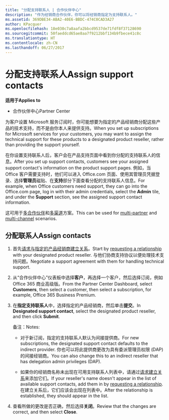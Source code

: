 ```yaml
---
title: "分配支持联系人 | 合作伙伴中心"
description: "作为经销商合作伙伴，你可以将经销商指定为支持联系人。"
ms.assetid: 369DBE34-ABA2-40E6-BBDC-474C0CAD3A27
author: KPacquer
ms.openlocfilehash: 18e030c7a8aafa2bbcd9537de71fdf8f37128690
ms.sourcegitcommit: 50faeddcd65ae8aa7f9212bbf134b9fbece41c8c
ms.translationtype: HT
ms.contentlocale: zh-CN
ms.lasthandoff: 06/27/2017
---
```

# <a name="assign-support-contacts"></a><span data-ttu-id="207bb-103">分配支持联系人</span><span class="sxs-lookup"><span data-stu-id="207bb-103">Assign support contacts</span></span>

**<span data-ttu-id="207bb-104">适用于</span><span class="sxs-lookup"><span data-stu-id="207bb-104">Applies to</span></span>**

-  <span data-ttu-id="207bb-105">合作伙伴中心</span><span class="sxs-lookup"><span data-stu-id="207bb-105">Partner Center</span></span>

<span data-ttu-id="207bb-106">为客户设置 Microsoft 服务订阅时，你可能想要为指定的产品经销商分配这些产品的技术支持，而不是由你本人来提供支持。</span><span class="sxs-lookup"><span data-stu-id="207bb-106">When you set up subscriptions for Microsoft services for your customers, you may want to assign the technical support for these products to a designated product reseller, rather than providing the support yourself.</span></span>

<span data-ttu-id="207bb-107">在你设置支持联系人后，客户会在产品支持页面中看到你分配的支持联系人的信息。</span><span class="sxs-lookup"><span data-stu-id="207bb-107">After you set up support contacts, customers see your assigned support contact's information on the product support pages.</span></span> <span data-ttu-id="207bb-108">例如，当 Office 客户需要支持时，他们可以进入 Office.com 页面、使用其管理员凭据登录、选择**管理员**磁贴、在**支持**部分下面查看分配的支持联系人信息。</span><span class="sxs-lookup"><span data-stu-id="207bb-108">For example, when Office customers need support, they can go into the Office.com page, log in with their admin credentials, select the **Admin** tile, and under the **Support** section, see the assigned support contact information.</span></span>

<span data-ttu-id="207bb-109">这可用于[多合作伙伴](multipartner.md)和[多渠道](multichannel.md)方案。</span><span class="sxs-lookup"><span data-stu-id="207bb-109">This can be used for [multi-partner](multipartner.md) and [multi-channel](multichannel.md) scenarios.</span></span> 

<a href="" id="assigncontacts"></a>
## <a name="assign-contacts"></a><span data-ttu-id="207bb-110">分配联系人</span><span class="sxs-lookup"><span data-stu-id="207bb-110">Assign contacts</span></span>

1.  <span data-ttu-id="207bb-111">首先[请求与指定的产品经销商建立关系](request-a-relationship-with-a-customer.md)。</span><span class="sxs-lookup"><span data-stu-id="207bb-111">Start by [requesting a relationship](request-a-relationship-with-a-customer.md) with your designated product reseller.</span></span> <span data-ttu-id="207bb-112">与他们协商支持协议以便处理技术支持问题。</span><span class="sxs-lookup"><span data-stu-id="207bb-112">Negotiate a support agreement with them for handling technical support.</span></span>

2.  <span data-ttu-id="207bb-113">从“合作伙伴中心”仪表板中选择**客户**，再选择一个客户，然后选择订阅，例如 Office 365 商业高级版。</span><span class="sxs-lookup"><span data-stu-id="207bb-113">From the Partner Center Dashboard, select **Customers**, then select a customer, then select a subscription, for example, Office 365 Business Premium.</span></span>

3.  <span data-ttu-id="207bb-114">在**指定支持联系人**中，选择指定的产品经销商，然后单击**提交**。</span><span class="sxs-lookup"><span data-stu-id="207bb-114">In  **Designated support contact**, select the designated product reseller, and then click **Submit**.</span></span> 

    <span data-ttu-id="207bb-115">备注：</span><span class="sxs-lookup"><span data-stu-id="207bb-115">Notes:</span></span> 
    
    *  <span data-ttu-id="207bb-116">对于新订阅，指定的支持联系人默认为间接提供商。</span><span class="sxs-lookup"><span data-stu-id="207bb-116">For new subscriptions, the designated support contact defaults to the indirect provider.</span></span> <span data-ttu-id="207bb-117">你也可以将此提供商更改为具有委派管理员权限 (DAP) 的间接经销商。</span><span class="sxs-lookup"><span data-stu-id="207bb-117">You can also change this to an indirect reseller that has delegation admin privileges (DAP).</span></span>
    
    *  <span data-ttu-id="207bb-118">如果你的经销商名称未出现在可用支持联系人列表中，请通过[请求建立关系](request-a-relationship-with-a-customer.md)来添加它们。</span><span class="sxs-lookup"><span data-stu-id="207bb-118">If your reseller's name doesn't appear in the list of available support contacts, add them in by [requesting a relationship](request-a-relationship-with-a-customer.md).</span></span> <span data-ttu-id="207bb-119">在建立关系后，它们应该会出现在列表中。</span><span class="sxs-lookup"><span data-stu-id="207bb-119">After the relationship is established, they should appear in the list.</span></span>  

4.  <span data-ttu-id="207bb-120">查看所做的更改是否正确，然后选择**关闭**。</span><span class="sxs-lookup"><span data-stu-id="207bb-120">Review that the changes are correct, and then select **Close**.</span></span>